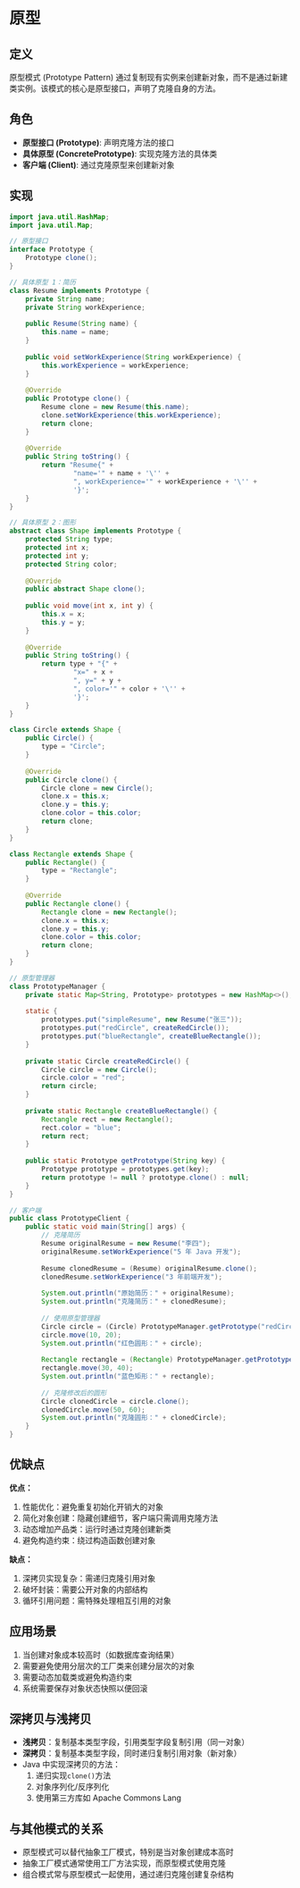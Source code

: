 # 原型

## 定义

原型模式 (Prototype Pattern) 通过复制现有实例来创建新对象，而不是通过新建类实例。该模式的核心是原型接口，声明了克隆自身的方法。

## 角色

- **原型接口 (Prototype)**: 声明克隆方法的接口
- **具体原型 (ConcretePrototype)**: 实现克隆方法的具体类
- **客户端 (Client)**: 通过克隆原型来创建新对象

## 实现

```java
import java.util.HashMap;
import java.util.Map;

// 原型接口
interface Prototype {
    Prototype clone();
}

// 具体原型 1：简历
class Resume implements Prototype {
    private String name;
    private String workExperience;
    
    public Resume(String name) {
        this.name = name;
    }
    
    public void setWorkExperience(String workExperience) {
        this.workExperience = workExperience;
    }
    
    @Override
    public Prototype clone() {
        Resume clone = new Resume(this.name);
        clone.setWorkExperience(this.workExperience);
        return clone;
    }
    
    @Override
    public String toString() {
        return "Resume{" +
                "name='" + name + '\'' +
                ", workExperience='" + workExperience + '\'' +
                '}';
    }
}

// 具体原型 2：图形
abstract class Shape implements Prototype {
    protected String type;
    protected int x;
    protected int y;
    protected String color;
    
    @Override
    public abstract Shape clone();
    
    public void move(int x, int y) {
        this.x = x;
        this.y = y;
    }
    
    @Override
    public String toString() {
        return type + "{" +
                "x=" + x +
                ", y=" + y +
                ", color='" + color + '\'' +
                '}';
    }
}

class Circle extends Shape {
    public Circle() {
        type = "Circle";
    }
    
    @Override
    public Circle clone() {
        Circle clone = new Circle();
        clone.x = this.x;
        clone.y = this.y;
        clone.color = this.color;
        return clone;
    }
}

class Rectangle extends Shape {
    public Rectangle() {
        type = "Rectangle";
    }
    
    @Override
    public Rectangle clone() {
        Rectangle clone = new Rectangle();
        clone.x = this.x;
        clone.y = this.y;
        clone.color = this.color;
        return clone;
    }
}

// 原型管理器
class PrototypeManager {
    private static Map<String, Prototype> prototypes = new HashMap<>();
    
    static {
        prototypes.put("simpleResume", new Resume("张三"));
        prototypes.put("redCircle", createRedCircle());
        prototypes.put("blueRectangle", createBlueRectangle());
    }
    
    private static Circle createRedCircle() {
        Circle circle = new Circle();
        circle.color = "red";
        return circle;
    }
    
    private static Rectangle createBlueRectangle() {
        Rectangle rect = new Rectangle();
        rect.color = "blue";
        return rect;
    }
    
    public static Prototype getPrototype(String key) {
        Prototype prototype = prototypes.get(key);
        return prototype != null ? prototype.clone() : null;
    }
}

// 客户端
public class PrototypeClient {
    public static void main(String[] args) {
        // 克隆简历
        Resume originalResume = new Resume("李四");
        originalResume.setWorkExperience("5 年 Java 开发");
        
        Resume clonedResume = (Resume) originalResume.clone();
        clonedResume.setWorkExperience("3 年前端开发");
        
        System.out.println("原始简历：" + originalResume);
        System.out.println("克隆简历：" + clonedResume);
        
        // 使用原型管理器
        Circle circle = (Circle) PrototypeManager.getPrototype("redCircle");
        circle.move(10, 20);
        System.out.println("红色圆形：" + circle);
        
        Rectangle rectangle = (Rectangle) PrototypeManager.getPrototype("blueRectangle");
        rectangle.move(30, 40);
        System.out.println("蓝色矩形：" + rectangle);
        
        // 克隆修改后的圆形
        Circle clonedCircle = circle.clone();
        clonedCircle.move(50, 60);
        System.out.println("克隆圆形：" + clonedCircle);
    }
}
```

## 优缺点

**优点：**

1. 性能优化：避免重复初始化开销大的对象
2. 简化对象创建：隐藏创建细节，客户端只需调用克隆方法
3. 动态增加产品类：运行时通过克隆创建新类
4. 避免构造约束：绕过构造函数创建对象

**缺点：**

1. 深拷贝实现复杂：需递归克隆引用对象
2. 破坏封装：需要公开对象的内部结构
3. 循环引用问题：需特殊处理相互引用的对象

## 应用场景

1. 当创建对象成本较高时（如数据库查询结果）
2. 需要避免使用分层次的工厂类来创建分层次的对象
3. 需要动态加载类或避免构造约束
4. 系统需要保存对象状态快照以便回滚

## 深拷贝与浅拷贝

- **浅拷贝**：复制基本类型字段，引用类型字段复制引用（同一对象）
- **深拷贝**：复制基本类型字段，同时递归复制引用对象（新对象）
- Java 中实现深拷贝的方法：
  1. 递归实现`clone()`方法
  2. 对象序列化/反序列化
  3. 使用第三方库如 Apache Commons Lang

## 与其他模式的关系

- 原型模式可以替代抽象工厂模式，特别是当对象创建成本高时
- 抽象工厂模式通常使用工厂方法实现，而原型模式使用克隆
- 组合模式常与原型模式一起使用，通过递归克隆创建复杂结构
